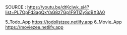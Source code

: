 SOURCE : https://youtu.be/dtKciwk_si4?list=PL7OpFd3agQxYaG8z7Gp1F9TlZySdBX3A0

5_Todo_App  https://todolistzee.netlify.app
6_Movie_App  https://moviezee.netlify.app
